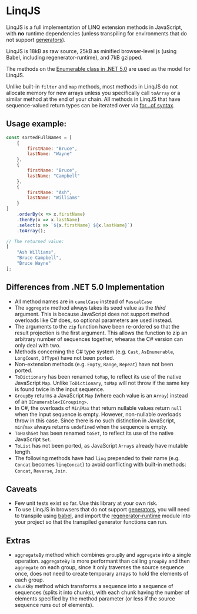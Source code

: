 
# LinqJS

LinqJS is a full implementation of LINQ extension methods in JavaScript, with **no** runtime dependencies (unless transpiling for environments that do not support [generators](https://developer.mozilla.org/en-US/docs/Web/JavaScript/Guide/Iterators_and_Generators)).

LinqJS is 18kB as raw source, 25kB as minified browser-level js (using Babel, including regenerator-runtime), and 7kB gzipped.

The methods on the [Enumerable class in .NET 5.0](https://docs.microsoft.com/en-us/dotnet/api/system.linq.enumerable?view=net-5.0) are used as the model for LinqJS.

Unlike built-in `filter`  and `map` methods, most methods in LinqJS do not allocate memory for new arrays unless you specifically call `toArray` or a similar method at the end of your chain. All methods in LinqJS that have sequence-valued return types can be iterated over via [for...of syntax](https://developer.mozilla.org/en-US/docs/Web/JavaScript/Reference/Statements/for...of).

## Usage example:

```javascript
const sortedFullNames = [
    {
        firstName: "Bruce",
        lastName: "Wayne"
    },
    {
        firstName: "Bruce",
        lastName: "Campbell"
    },
    {
        firstName: "Ash",
        lastName: "Williams"
    }
]
    .orderBy(x => x.firstName)
    .thenBy(x => x.lastName)
    .select(x => `${x.firstName} ${x.lastName}`)
    .toArray();

// The returned value:
[
    "Ash Williams",
    "Bruce Campbell",
    "Bruce Wayne"
];
```

## Differences from .NET 5.0 Implementation

 - All method names are in `camelCase` instead of `PascalCase`
 - The `aggregate` method always takes its seed value as the *third* argument. This is because JavaScript does not support method overloads like C# does, so optional parameters are used instead.
 - The arguments to the `zip` function have been re-ordered so that the result projection is the first argument. This allows the function to zip an arbitrary number of sequences together, whearas the C# version can only deal with two.
 - Methods concerning the C# type system (e.g. `Cast`, `AsEnumerable`, `LongCount`, `OfType`) have not been ported.
 - Non-extension methods (e.g. `Empty`, `Range`, `Repeat`) have not been ported.
 - `ToDictionary` has been renamed `toMap`, to reflect its use of the native JavaScript `Map`. Unlike `ToDictionary`, `toMap` will not throw if the same key is found twice in the input sequence.
 - `GroupBy` returns a JavaScript `Map` (where each value is an `Array`) instead of an `IEnumerable<IGrouping>`.
 - In C#, the overloads of `Min`/`Max` that return nullable values return `null` when the input sequence is empty. However, non-nullable overloads throw in this case. Since there is no such distinction in JavaScript, `min`/`max` always returns `undefined` when the sequence is empty.
 - `ToHashSet` has been renamed `toSet`, to reflect its use of the native JavaScript `Set`.
 - `ToList` has not been ported, as JavaScript `Array`s already have mutable length.
 - The following methods have had `linq` prepended to their name (e.g. `Concat` becomes `linqConcat`) to avoid conflicting with built-in methods: `Concat`, `Reverse`, `Join`.

## Caveats

 - Few unit tests exist so far. Use this library at your own risk.
 - To use LinqJS in browsers that do not support [generators](https://developer.mozilla.org/en-US/docs/Web/JavaScript/Guide/Iterators_and_Generators), you will need to transpile using [babel](https://babeljs.io/), and import the [regenerator-runtime](https://www.npmjs.com/package/regenerator-runtime) module into your project so that the transpiled generator functions can run.

## Extras

 - `aggregateBy` method which combines `groupBy` and `aggregate` into a single operation. `aggregateBy` is more performant than calling `groupBy` and then `aggregate` on each group, since it only traverses the source sequence once, does not need to create temporary arrays to hold the elements of each group.
 - `chunkBy` method which transforms a sequence into a sequence of sequences (splits it into chunks), with each chunk having the number of elements specified by the method parameter (or less if the source sequence runs out of elements).

